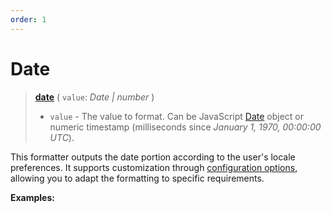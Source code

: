 ```yaml
---
order: 1
---
```


<script setup>
  import DemoValueFormatter from '../../DemoValueFormatter.vue';
  import { demos } from '../preconfigured-formatters';
</script>

# Date <Badge type="info" text="@localizer/format" />

> **[date](../../../api/_localizer/format/date/index.md)** ( `value`: _Date | number_ )
>
> - `value` - The value to format. Can be JavaScript [Date](https://developer.mozilla.org/en-US/docs/Web/JavaScript/Reference/Global_Objects/Date) object or numeric timestamp (milliseconds since _January 1, 1970, 00:00:00 UTC_).

This formatter outputs the date portion according to the user's locale preferences. It supports customization through [configuration options](../../../introduction/configuration.md), allowing you to adapt the formatting to specific requirements.

**Examples:**

<DemoValueFormatter :demo="demos.date"/>
